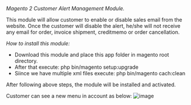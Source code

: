 *Magento 2 Customer Alert Management Module.*

This module will allow customer to enable or disable sales email from the website. Once the customer will disable the alert, he/she will not receive any email for order, invoice shipment, creditmemo or order cancellation.

*How to install this module:*
- Download this module and place this app folder in magento root directory.
- After that execute: php bin/magento setup:upgrade
- Siince we have multiple xml files execute: php bin/magento cach:clean

After following above steps, the module will be installed and activated. 

Customer can see a new menu in account as below:
![image](https://user-images.githubusercontent.com/11833289/169975946-cadbc6c6-2489-4b0e-b654-1e27dfe18a6a.png)
